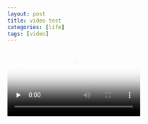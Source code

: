 ```yaml
---
layout: post
title: video test
categories: [life]
tags: [video]
---
```


<video id="video" controls="" preload="none" poster="http://media.w3.org/2010/05/sintel/poster.png">
   <source id="mp41" src="http://mattma2009.qiniudn.com/20140501pairs%2F2014-05-01%20171957.mov">
   <source id="mp4" src="http://media.w3.org/2010/05/sintel/trailer.mp4" type="video/mp4">
   <source id="webm" src="http://media.w3.org/2010/05/sintel/trailer.webm" type="video/webm">
   <source id="ogv" src="http://media.w3.org/2010/05/sintel/trailer.ogv" type="video/ogg">
</video>